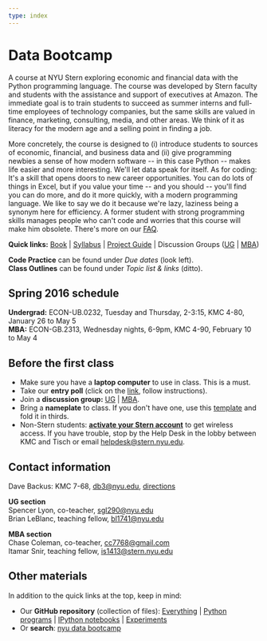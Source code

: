 ```yaml
---
type: index
---
```


# Data Bootcamp

A course at NYU Stern exploring economic and financial data with the Python programming language. The course was developed by Stern faculty and students with the assistance and support of executives at Amazon. The immediate goal is to train students to succeed as summer interns and full-time employees of technology companies, but the same skills are valued in finance, marketing, consulting, media, and other areas. We think of it as literacy for the modern age and a selling point in finding a job.

More concretely, the course is designed to (i) introduce students to sources of economic, financial, and business data and (ii) give programming newbies a sense of how modern software -- in this case Python -- makes life easier and more interesting. We'll let data speak for itself. As for coding: It's a skill that opens doors to new career opportunities. You can do lots of things in Excel, but if you value your time -- and you should -- you'll find you can do more, and do it more quickly, with a modern programming language. We like to say we do it because we're lazy, laziness being a synonym here for efficiency. A former student with strong programming skills manages people who can't code and worries that this course will make him obsolete. There's more on our [FAQ](http://databootcamp.nyuecon.com/bootcamp_faq). 
   
**Quick links:**  [Book](https://www.gitbook.com/book/davebackus/test/details) | [Syllabus](https://github.com/DaveBackus/Data_Bootcamp/blob/master/Documents/bootcamp_syllabus.pdf) | [Project Guide](https://github.com/DaveBackus/Data_Bootcamp/blob/master/Documents/bootcamp_project.pdf) | Discussion Groups ([UG](https://groups.google.com/forum/#!forum/nyu_data_bootcamp_ug) | [MBA](https://groups.google.com/forum/#!forum/nyu_data_bootcamp_mba))

**Code Practice** can be found under *Due dates* (look left). <br> **Class Outlines** can be found under *Topic list & links* (ditto).

<!--
| [Topic list & links](/bootcamp_outline) | [UG Due Dates](/bootcamp_duedates_ug) | [MBA Due Dates](/bootcamp_duedates_mba) 
--> 


## Spring 2016 schedule 

**Undergrad:**  ECON-UB.0232, Tuesday and Thursday, 2-3:15, KMC 4-80, January 26 to May 5 <br> 
**MBA:**  ECON-GB.2313, Wednesday nights, 6-9pm, KMC 4-90, February 10 to May 4


## Before the first class 

* Make sure you have a **laptop computer** to use in class.  This is a must.  
* Take our **entry poll** (click on the [link](https://docs.google.com/forms/d/1N7ugrqIQNHm_e1BLVAtaRMnC8SmSiTDMoYBy_0FYZic/viewform), follow instructions).  
* Join a **discussion group:** [UG](https://groups.google.com/forum/#!forum/nyu_data_bootcamp_ug) | [MBA](https://groups.google.com/forum/#!forum/nyu_data_bootcamp_mba).
* Bring a **nameplate** to class.  If you don't have one, use this [template](https://docs.google.com/document/d/18mDKqDO-48wbwYfFEGD0BAYJRsshRRRxR9IEKhekTWM/edit?usp=sharing) and fold it in thirds. 
* Non-Stern students:  **[activate your Stern account](https://w3.stern.nyu.edu/start/home)** to get wireless access.  If you have trouble, stop by the Help Desk in the lobby between KMC and Tisch or email [helpdesk@stern.nyu.edu](mailto:helpdesk@stern.nyu.edu).  


## Contact information

Dave Backus:  KMC 7-68, [db3@nyu.edu](mailto:db3@nyu.edu), [directions](http://pages.stern.nyu.edu/~dbackus/)

**UG section** <br> Spencer Lyon, co-teacher, [sgl290@nyu.edu](mailto:sgl290@nyu.edu) <br> Brian LeBlanc, teaching fellow, [bl1741@nyu.edu](mailto:bl1741@nyu.edu) 

**MBA section** <br> Chase Coleman, co-teacher, [cc7768@gmail.com](mailto:cc7768@gmail.com) <br> Itamar Snir, teaching fellow, [is1413@stern.nyu.edu](mailto:is1413@stern.nyu.edu)  


## Other materials

In addition to the quick links at the top, keep in mind:  

* Our **GitHub repository** (collection of files): [Everything](https://github.com/DaveBackus/Data_Bootcamp) | [Python programs](https://github.com/DaveBackus/Data_Bootcamp/tree/master/Code/Python) | [IPython notebooks](https://github.com/DaveBackus/Data_Bootcamp/tree/master/Code/IPython) | [Experiments](https://github.com/DaveBackus/Data_Bootcamp/tree/master/Code/Lab)
* Or **search**:  [nyu data bootcamp](http://lmgtfy.com/?q=nyu+data+bootcamp)

